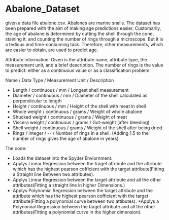 # Abalone_Dataset


 given a data file abalone.csv. Abalones are marine snails. The dataset has been prepared
with the aim of making age predictions easier. Customarily, the age of abalone is determined by
cutting the shell through the cone, staining it, and counting the number of rings through a microscope.
But it is a tedious and time-consuming task. Therefore, other measurements, which are easier to
obtain, are used to predict age.

Attribute information:
Given is the attribute name, attribute type, the measurement unit, and a brief description. The number
of rings is the value to predict: either as a continuous value or as a classification problem.

Name / Data Type / Measurement Unit / Description
* Length / continuous / mm / Longest shell measurement
* Diameter / continuous / mm / Diameter of the shell calculated as perpendicular to length
* Height / continuous / mm / Height of the shell with meat in shell
* Whole weight / continuous / grams / Weight of whole abalone
* Shucked weight / continuous / grams / Weight of meat
* Viscera weight / continuous / grams / Gut-weight (after bleeding)
* Shell weight / continuous / grams / Weight of the shell after being dried
* Rings / integer / -- / Number of rings in a shell. (Adding 1.5 to the number of rings gives the
age of abalone in years)

The code:

* Loads the dataset into the Spyder Enviornment.
* Applys Linear Regression between the traget attribute and the attribute wihich has the highest pearson cofficient with the target attribute(Fitting a Straight line Between two attributes).
* Applys Linear Regression between the target attribute and all the other attributes(Fitting a straight line in higher Dimensions.)
* Applys Polynomial Regression between the target attribute and the attribute which has the highest pearson cofficient with the target attribute(Fitting a polynomial curve between two attibutes).
*Applys a Polynomial Regression between the target attribute and all the other attributes(Fitting a polynomial curve in the higher dimension).


